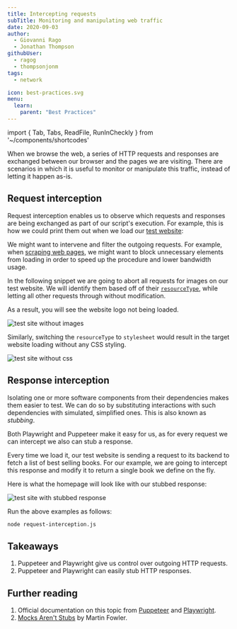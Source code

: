 ```yaml
---
title: Intercepting requests
subTitle: Monitoring and manipulating web traffic
date: 2020-09-03
author:
  - Giovanni Rago
  - Jonathan Thompson
githubUser:
  - ragog
  - thompsonjonm
tags:
  - network

icon: best-practices.svg
menu:
  learn:
    parent: "Best Practices"
---
```


import { Tab, Tabs, ReadFile, RunInCheckly } from '~/components/shortcodes'

When we browse the web, a series of HTTP requests and responses are exchanged between our browser and the pages we are visiting. There are scenarios in which it is useful to monitor or manipulate this traffic, instead of letting it happen as-is.

<!-- more -->

## Request interception

Request interception enables us to observe which requests and responses are being exchanged as part of our script's execution. For example, this is how we could print them out when we load our [test website](https://danube-webshop.herokuapp.com):

<Tabs>
<Tab title="Puppeteer" >

<ReadFile filename="samples/puppeteer/request-interception-read.js" />
<RunInCheckly script="/samples/puppeteer/request-interception-read.js" framework="puppeteer" />

</Tab>
<Tab title="Playwright">

<ReadFile filename="samples/playwright/request-interception-read.js" />
<RunInCheckly script="/samples/playwright/request-interception-read.js" framework="playwright" />

</Tab>
</Tabs>

We might want to intervene and filter the outgoing requests. For example, when [scraping web pages](/learn/headless/basics-scraping/), we might want to block unnecessary elements from loading in order to speed up the procedure and lower bandwidth usage.

In the following snippet we are going to abort all requests for images on our test website. We will identify them based off of their [`resourceType`](https://pptr.dev/#?product=Puppeteer&version=v5.2.1&show=api-httprequestresourcetype), while letting all other requests through without modification.

<Tabs>
<Tab title="Puppeteer" >

<ReadFile filename="samples/puppeteer/request-interception-block.js" />
<RunInCheckly script="/samples/puppeteer/request-interception-block.js" framework="puppeteer" />

</Tab>
<Tab title="Playwright">

<ReadFile filename="samples/playwright/request-interception-block.js" />
<RunInCheckly script="/samples/playwright/request-interception-block.js" framework="playwright" />

</Tab>
</Tabs>

 As a result, you will see the website logo not being loaded.

 ![test site without images](/samples/images/request-interception-image.png)

 Similarly, switching the `resourceType` to `stylesheet` would result in the target website loading without any CSS styling.

 ![test site without css](/samples/images/request-interception-css.png)

## Response interception

Isolating one or more software components from their dependencies makes them easier to test. We can do so by substituting interactions with such dependencies with simulated, simplified ones. This is also known as _stubbing_.

Both Playwright and Puppeteer make it easy for us, as for every request we can intercept we also can stub a response.

Every time we load it, our test website is sending a request to its backend to fetch a list of best selling books. For our example, we are going to intercept this response and modify it to return a single book we define on the fly.

<Tabs>
<Tab title="Puppeteer" >

<ReadFile filename="samples/puppeteer/response-interception.js" />

</Tab>
<Tab title="Playwright">

<ReadFile filename="samples/playwright/response-interception.js" />

</Tab>
</Tabs>

Here is what the homepage will look like with our stubbed response:

![test site with stubbed response](/samples/images/response-interception.png)

Run the above examples as follows:
```sh
node request-interception.js
```

## Takeaways

1. Puppeteer and Playwright give us control over outgoing HTTP requests.
2. Puppeteer and Playwright can easily stub HTTP responses.

## Further reading

1. Official documentation on this topic from [Puppeteer](https://pptr.dev/#?product=Puppeteer&version=v5.2.1&show=api-class-httprequest) and [Playwright](https://playwright.dev/#version=v1.3.0&path=docs%2Fnetwork.md&q=handle-requests).
2. [Mocks Aren't Stubs](https://martinfowler.com/articles/mocksArentStubs.html) by Martin Fowler.
